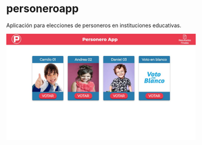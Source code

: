 # personeroapp
Aplicación para elecciones de personeros  en instituciones educativas.

![](https://raw.githubusercontent.com/habithmendoza/personeroapp/master/personeroapp-1.jpg)
